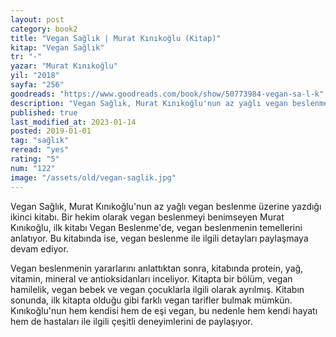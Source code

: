 ```yaml
---
layout: post
category: book2
title: "Vegan Sağlık | Murat Kınıkoğlu (Kitap)"
kitap: "Vegan Sağlık"
tr: "-"
yazar: "Murat Kınıkoğlu"
yil: "2018"
sayfa: "256"
goodreads: "https://www.goodreads.com/book/show/50773984-vegan-sa-l-k"
description: "Vegan Sağlık, Murat Kınıkoğlu'nun az yağlı vegan beslenme üzerine yazdığı ikinci kitabı."
published: true
last_modified_at: 2023-01-14
posted: 2019-01-01
tag: "sağlık"
reread: "yes"
rating: "5"
num: "122"
image: "/assets/old/vegan-saglik.jpg"
---
```


Vegan Sağlık, Murat Kınıkoğlu'nun az yağlı vegan beslenme üzerine yazdığı ikinci kitabı. Bir hekim olarak vegan beslenmeyi benimseyen Murat Kınıkoğlu, ilk kitabı Vegan Beslenme'de, vegan beslenmenin temellerini anlatıyor. Bu kitabında ise, vegan beslenme ile ilgili detayları paylaşmaya devam ediyor.

Vegan beslenmenin yararlarını anlattıktan sonra, kitabında protein, yağ, vitamin, mineral ve antioksidanları inceliyor. Kitapta bir bölüm, vegan hamilelik, vegan bebek ve vegan çocuklarla ilgili olarak ayrılmış. Kitabın sonunda, ilk kitapta olduğu gibi farklı vegan tarifler bulmak mümkün. Kınıkoğlu'nun hem kendisi hem de eşi vegan, bu nedenle hem kendi hayatı hem de hastaları ile ilgili çeşitli deneyimlerini de paylaşıyor.
